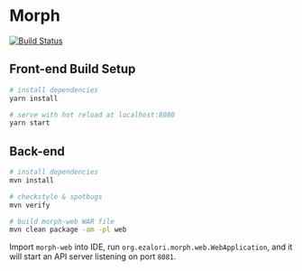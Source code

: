 # Morph

[![Build Status](https://travis-ci.org/ezalori/Morph.svg?branch=master)](https://travis-ci.org/ezalori/Morph)

## Front-end Build Setup

``` bash
# install dependencies
yarn install

# serve with hot reload at localhost:8080
yarn start
```

## Back-end

```bash
# install dependencies
mvn install

# checkstyle & spotbugs
mvn verify

# build morph-web WAR file
mvn clean package -am -pl web
```

Import `morph-web` into IDE, run `org.ezalori.morph.web.WebApplication`, and it will start an API server listening on port `8081`.
